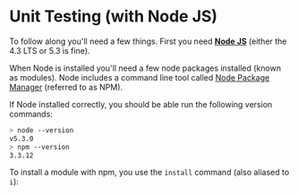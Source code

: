 Unit Testing (with Node JS)
==

To follow along you'll need a few things. First you need **[Node JS](https://nodejs.org/en/)** (either the 4.3 LTS or 5.3 is fine).

When Node is installed you'll need a few node packages installed (known as modules). 
Node includes a command line tool called [Node Package Manager](https://www.npmjs.com/) (referred to as NPM).

If Node installed correctly, you should be able run the following version commands:

```bash
> node --version
v5.3.0
> npm --version
3.3.12

```

To install a module with npm, you use the `install` command (also aliased to `i`):
